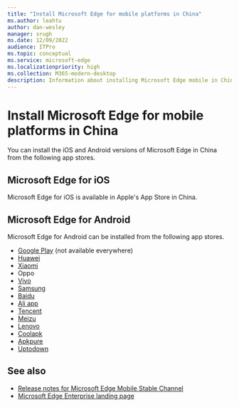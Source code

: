 ```yaml
---
title: "Install Microsoft Edge for mobile platforms in China"
ms.author: leahtu
author: dan-wesley
manager: srugh
ms.date: 12/09/2022
audience: ITPro
ms.topic: conceptual
ms.service: microsoft-edge
ms.localizationpriority: high
ms.collection: M365-modern-desktop
description: Information about installing Microsoft Edge mobile in China"
---
```


# Install Microsoft Edge for mobile platforms in China

You can install the iOS and Android versions of Microsoft Edge in China from the following app stores.

## Microsoft Edge for iOS

Microsoft Edge for iOS is available in Apple's App Store in China.

## Microsoft Edge for Android

Microsoft Edge for Android can be installed from the following app stores.

- [Google Play](https://play.google.com/store/apps/details?id=com.microsoft.emmx) (not available everywhere)
- [Huawei](https://appgallery.huawei.com/#/app/C100148961)
- [Xiaomi](https://app.mi.com/details?id=com.microsoft.emmx&ref=search)
- Oppo
- [Vivo](http://info.appstore.vivo.com.cn/detail/1996695)
- [Samsung](https://galaxystore.samsung.com/detail/com.microsoft.emmx)
- [Baidu](https://shouji.baidu.com/detail/3240736)
- [Ali app](https://www.wandoujia.com/apps/7672441)
- [Tencent](https://sj.qq.com/appdetail/com.microsoft.emmx)
- [Meizu](https://app.meizu.com/apps/public/detail?package_name=com.microsoft.emmx)
- [Lenovo](https://www.lenovomm.com/appdetail/com.microsoft.emmx/0#com.tencent.mm)
- [Coolapk](https://www.coolapk.com/apk/com.microsoft.emmx)
- [Apkpure](https://apkpure.com/cn/microsoft-edge-web-browser/com.microsoft.emmx)
- [Uptodown](https://microsoft-edge.cn.uptodown.com/android)

## See also

- [Release notes for Microsoft Edge Mobile Stable Channel](microsoft-edge-relnote-mobile-stable-channel.md)
- [Microsoft Edge Enterprise landing page](https://aka.ms/EdgeEnterprise)